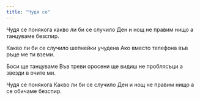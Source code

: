```yaml
---
title: "Чудя се"
---
```

Чудя се понякога
какво ли би се случило
Ден и нощ не правим нищо
а танцуваме безспир.

Какво ли би се случило
шепнейки учудена
Ако вместо телефона
във ръце ме ти вземи.

Боси ще танцуваме
Във треви оросени
ще видиш не проблясъци
а звезди в очите ми.

Чудя се понякога
Какво ли би се случило
Ден и нощ не правим нищо
а се обичаме безспир.
